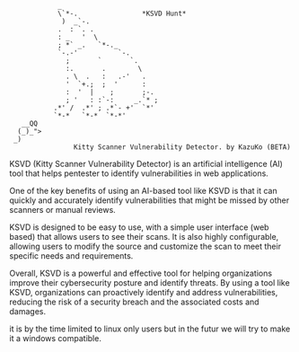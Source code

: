 
                _                       
                \`*-.                *KSVD Hunt*
                 )  _`-.                
                .  : `. .               
                : _   '  \              
                ; *` _.   `*-._         
                `-.-'          `-.      
                  ;       `       `.    
                  :.       .        \   
                  . \  .   :   .-'   .  
                  '  `+.;  ;  '      :  
                  :  '  |    ;       ;-.
                  ; '   : :`-:     _.`* ;
               .*' /  .*' ; .*`- +'  `*'
               `*-*   `*-*  `*-*' 
       __QQ
      (_)_">
     _)          
                    Kitty Scanner Vulnerability Detector. by KazuKo (BETA)


KSVD (Kitty Scanner Vulnerability Detector) is an artificial intelligence (AI) tool that helps pentester to identify vulnerabilities in web applications.

One of the key benefits of using an AI-based tool like KSVD is that it can quickly and accurately identify vulnerabilities that might be missed by other scanners or manual reviews.

KSVD is designed to be easy to use, with a simple user interface (web based) that allows users to see their scans. It is also highly configurable, allowing users to modify the source and customize the scan to meet their specific needs and requirements.

Overall, KSVD is a powerful and effective tool for helping organizations improve their cybersecurity posture and identify threats. By using a tool like KSVD, organizations can proactively identify and address vulnerabilities, reducing the risk of a security breach and the associated costs and damages.

it is by the time limited to linux only users but in the futur we will try to make it a windows compatible.

